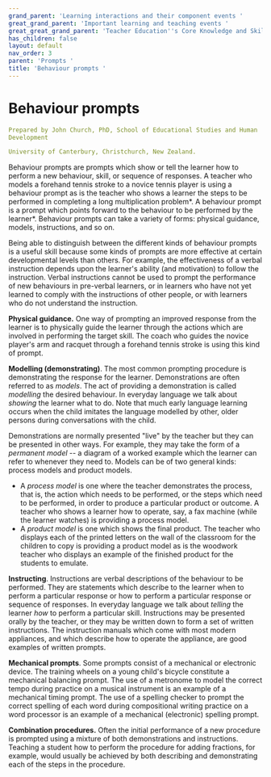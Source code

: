 ```yaml
---
grand_parent: 'Learning interactions and their component events '
great_grand_parent: 'Important learning and teaching events '
great_great_grand_parent: 'Teacher Education''s Core Knowledge and Skills.'
has_children: false
layout: default
nav_order: 3
parent: 'Prompts '
title: 'Behaviour prompts '
---
```

# Behaviour prompts


```yaml
Prepared by John Church, PhD, School of Educational Studies and Human
Development

University of Canterbury, Christchurch, New Zealand.
```


Behaviour prompts are prompts which show or tell the learner how to
perform a new behaviour, skill, or sequence of responses. A teacher who
models a forehand tennis stroke to a novice tennis player is using a
behaviour prompt as is the teacher who shows a learner the steps to be
performed in completing a long multiplication problem*. A behaviour
prompt is a prompt which points forward to the behaviour to be performed
by the learner*. Behaviour prompts can take a variety of forms: physical
guidance, models, instructions, and so on.

Being able to distinguish between the different kinds of behaviour
prompts is a useful skill because some kinds of prompts are more
effective at certain developmental levels than others. For example, the
effectiveness of a verbal instruction depends upon the learner\'s
ability (and motivation) to follow the instruction. Verbal instructions
cannot be used to prompt the performance of new behaviours in pre-verbal
learners, or in learners who have not yet learned to comply with the
instructions of other people, or with learners who do not understand the
instruction.

**Physical guidance.** One way of prompting an improved response from
the learner is to physically guide the learner through the actions which
are involved in performing the target skill. The coach who guides the
novice player\'s arm and racquet through a forehand tennis stroke is
using this kind of prompt.

**Modelling (demonstrating)**. The most common prompting procedure is
demonstrating the response for the learner. Demonstrations are often
referred to as *models*. The act of providing a demonstration is called
*modelling* the desired behaviour. In everyday language we talk about
*showing* the learner what to do. Note that much early language learning
occurs when the child imitates the language modelled by other, older
persons during conversations with the child.

Demonstrations are normally presented "live" by the teacher but they can
be presented in other ways. For example, they may take the form of a
*permanent model* -- a diagram of a worked example which the learner can
refer to whenever they need to. Models can be of two general kinds:
process models and product models.

-   A *process model* is one where the teacher demonstrates the process,
    that is, the action which needs to be performed, or the steps which
    need to be performed, in order to produce a particular product or
    outcome. A teacher who shows a learner how to operate, say, a fax
    machine (while the learner watches) is providing a process model.
-   A *product model* is one which shows the final product. The teacher
    who displays each of the printed letters on the wall of the
    classroom for the children to copy is providing a product model as
    is the woodwork teacher who displays an example of the finished
    product for the students to emulate.

**Instructing**. Instructions are verbal descriptions of the behaviour
to be performed. They are statements which describe to the learner when
to perform a particular response or how to perform a particular response
or sequence of responses. In everyday language we talk about *telling*
the learner *how* to perform a particular skill. Instructions may be
presented orally by the teacher, or they may be written down to form a
set of written instructions. The instruction manuals which come with
most modern appliances, and which describe how to operate the appliance,
are good examples of written prompts.

**Mechanical prompts**. Some prompts consist of a mechanical or
electronic device. The training wheels on a young child\'s bicycle
constitute a mechanical balancing prompt. The use of a metronome to
model the correct tempo during practice on a musical instrument is an
example of a mechanical timing prompt. The use of a spelling checker to
prompt the correct spelling of each word during compositional writing
practice on a word processor is an example of a mechanical (electronic)
spelling prompt.

**Combination procedures.** Often the initial performance of a new
procedure is prompted using a mixture of both demonstrations and
instructions. Teaching a student how to perform the procedure for adding
fractions, for example, would usually be achieved by both describing and
demonstrating each of the steps in the procedure.
